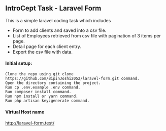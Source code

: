## IntroCept Task - Laravel Form

This is a simple laravel coding task which includes
- Form to add clients and saved into a csv file.
- List of Employees retrieved from csv file with pagination of 3 items per page.
- Detail page for each client entry.
- Export the csv file with data.

#### Initial setup:

    Clone the repo using git clone https://github.com/BipinJoshi2052/laravel-form.git command.
    Open the directory containing the project.
    Run cp .env.example .env command.
    Run composer install command.
    Run npm install or yarn command.
    Run php artisan key:generate command.
   
#### Virtual Host name

http://laravel-form.test/



